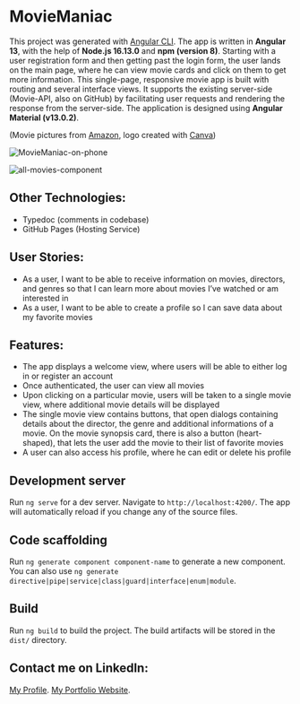 # MovieManiac

This project was generated with [Angular CLI](https://github.com/angular/angular-cli).
The app is written in **Angular 13**, with the help of **Node.js 16.13.0** and **npm (version 8)**. Starting with a user registration form and then getting past the login form, the user lands on the main page, where he can view movie cards and click on them to get more information. This single-page, responsive movie app is built with routing and several interface views. It supports the existing server-side (Movie-API, also on GitHub) by facilitating user requests and rendering the response from the server-side. The application is designed using **Angular Material (v13.0.2)**.

(Movie pictures from [Amazon](https://m.media-amazon.com/images), logo created with [Canva](https://www.canva.com/))

![MovieManiac-on-phone](https://user-images.githubusercontent.com/83455469/144748679-55da6e50-3f43-449a-b721-c56ef2ba74f9.png)

![all-movies-component](https://user-images.githubusercontent.com/83455469/144748147-e4aef60a-06b9-4e5a-841a-4bfc36a66842.PNG)


## Other Technologies:
- Typedoc (comments in codebase)
- GitHub Pages (Hosting Service)

## User Stories:
* As a user, I want to be able to receive information on movies, directors, and genres so that I can learn more about movies I’ve watched or am interested in
* As a user, I want to be able to create a profile so I can save data about my favorite movies

## Features:
- The app displays a welcome view, where users will be able to either log in or register an account
- Once authenticated, the user can view all movies
- Upon clicking on a particular movie, users will be taken to a single movie view, where additional movie details will be displayed
- The single movie view contains buttons, that open dialogs containing details about the director, the genre and additional informations of a movie. On the movie synopsis card, there is also a button (heart-shaped), that lets the user add the movie to their list of favorite movies
- A user can also access his profile, where he can edit or delete his profile

## Development server
Run `ng serve` for a dev server. Navigate to `http://localhost:4200/`. The app will automatically reload if you change any of the source files.

## Code scaffolding
Run `ng generate component component-name` to generate a new component. You can also use `ng generate directive|pipe|service|class|guard|interface|enum|module`.

## Build
Run `ng build` to build the project. The build artifacts will be stored in the `dist/` directory.

## Contact me on LinkedIn:
[My Profile](https://www.linkedin.com/in/katrin-hofstetter-25b945181/).
[My Portfolio Website](https://Kittekat14.github.io/portfolio-website).

